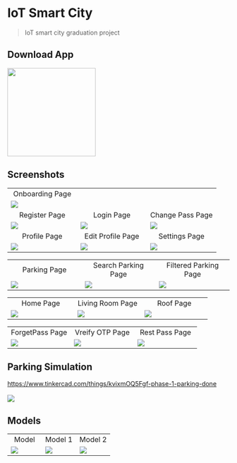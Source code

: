 # IoT Smart City

> IoT smart city graduation project

## Download App
<a href="https://github.com/ahmedehab122/IOTSmartCity/releases/download/v1/SmartIoT.apk"><img src="https://playerzon.com/asset/download.png" width="200"></img></a>

## Screenshots
<table width="100%">
  <tr>
    <td width="33.3%" align="center">
      Onboarding Page
    </td>
     

  </tr>
  <tr>
  <td width="33.3%"><img src="https://user-images.githubusercontent.com/89398483/179813331-89315f1f-a170-42a7-85dc-3d209ea91ff1.jpg"/></td>
    
  
  
  </tr>
  <tr>
    <td width="33.3%" align="center">
       Register Page 
    </td>
        <td width="33.3%" align="center">
     Login Page 
    </td>
        <td width="33.3%" align="center">
      Change Pass Page
    </td>
  </tr>
  <tr>
  <td width="33.3%"><img src="https://user-images.githubusercontent.com/89398483/179813420-2313793a-bd59-4e89-ad55-5df6bd6d10c1.jpg"/></td>
  <td width="33.3%"><img src="https://user-images.githubusercontent.com/89398483/179813415-1aec06ca-a8dd-4462-a1cd-192b559f9e40.jpg"/></td>
  <td width="33.3%"><img src="https://user-images.githubusercontent.com/89398483/179813226-75ed5b70-a874-4a80-b4bd-e48b70bc2580.jpg"/></td>
  </tr>
   <tr>
    <td width="33.3%" align="center">
       Profile Page 
    </td>
        <td width="33.3%" align="center">
       Edit Profile Page 
    </td>
        <td width="33.3%" align="center">
      Settings Page
    </td>
  </tr>
  <tr>
  <td width="33.3%"><img src="https://user-images.githubusercontent.com/89398483/179813392-a7787fb5-9ae8-4ea9-959c-f5feeb6f1076.jpg"/></td>
  <td width="33.3%"><img src="https://user-images.githubusercontent.com/89398483/179813313-aedf2cde-3836-4be5-977e-166596fc4462.jpg"/></td>
  <td width="33.3%"><img src="https://user-images.githubusercontent.com/89398483/179813414-dbc0f75d-cd95-49b4-a9d2-1a3b06b1699b.jpg"/></td>
      
     

<table width="100%">
  <tr>
    <td width="33.3%" align="center">
      Parking Page
    </td>
        <td width="33.3%" align="center">
      Search Parking Page 
    </td>
    <td width="33.3%" align="center">
      Filtered Parking Page
    </td>

  </tr>
  <tr>
  <td width="33.3%"><img src="https://user-images.githubusercontent.com/89398483/179813371-04ffb34a-71be-4d1e-9498-16b41674be0f.jpg"/></td>
     <td width="33.3%"><img src="https://user-images.githubusercontent.com/89398483/179813360-3402e91b-9c6d-473e-b68a-7fbde2e5c167.jpg"/></td>
  <td width="33.3%"><img src="https://user-images.githubusercontent.com/89398483/179813234-6b3331f7-7b7c-48ff-a310-642056aa1f2a.jpg"/></td>
 
 <table width="100%">
  <tr>
    <td width="33.3%" align="center">
      Home Page
    </td>
        <td width="33.3%" align="center">
      Living Room Page 
    </td>
    <td width="33.3%" align="center">
      Roof Page
    </td>

  </tr>
  <tr>
  <td width="33.3%"><img src="https://user-images.githubusercontent.com/89398483/179813318-b71ff401-4c28-4e8f-9444-8bd2b8726e76.jpg"/></td>
     <td width="33.3%"><img src="https://user-images.githubusercontent.com/89398483/179813325-34a60624-7398-458a-8dcf-ece0baeab5a5.jpg"/></td>
  <td width="33.3%"><img src="https://user-images.githubusercontent.com/89398483/179813413-9e62fe54-241a-4980-a150-1a5aaae2bf0c.jpg"/></td>
  
  <table width="100%">
  <tr>
    <td width="33.3%" align="center">
      ForgetPass Page
    </td>
        <td width="33.3%" align="center">
      Vreify OTP Page 
    </td>
     <td width="33.3%" align="center">
      Rest Pass Page 
    </td>
    

  </tr>
  <tr>
  <td width="33.3%"><img src="https://user-images.githubusercontent.com/89398483/179817737-c9ae650b-5a0a-452c-839d-2c95781d0f63.jpg"/></td>
     <td width="33.3%"><img src="https://user-images.githubusercontent.com/89398483/179813431-90e7da6f-e3da-436e-a873-877d3f0b9e89.jpg"/></td>
     <td width="33.3%"><img src="https://user-images.githubusercontent.com/89398483/179813404-e533ea9e-3bd0-4056-ab7b-b661f46b8962.jpg"/></td>
 

 
  </tr>
</table>

## Parking Simulation
https://www.tinkercad.com/things/kvixmOQ5Fgf-phase-1-parking-done
<br />
<br />
![](https://user-images.githubusercontent.com/78452508/159190822-e30cf578-e564-49d7-a2c5-11b9ed6853a0.png)

  </tr>
</table>

## Models
 <table width="100%">
  <tr>
    <td width="33.3%" align="center">
      Model
    </td>
        <td width="33.3%" align="center">
      Model 1
    </td>
     <td width="33.3%" align="center">
      Model 2
    </td>
  </tr>
  <tr>
  <td width="33.3%"><img src="https://user-images.githubusercontent.com/89398483/179819753-3dd0d69d-89df-48b8-b307-d5128c96b4cd.jpg"/></td>
     <td width="33.3%"><img src="https://user-images.githubusercontent.com/89398483/179819749-2c9ec4f8-3e20-4d19-9e02-7369601a0042.jpg"/></td>
     <td width="33.3%"><img src="https://user-images.githubusercontent.com/89398483/179819754-dceaffd3-39b5-4480-9273-978f3e2dcc68.jpg"/></td>



 
